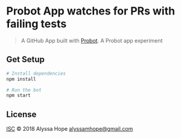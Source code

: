 # Probot App watches for PRs with failing tests

> A GitHub App built with [Probot](https://github.com/probot/probot). A Probot app experiment

## Get Setup

```sh
# Install dependencies
npm install

# Run the bot
npm start
```

## License

[ISC](LICENSE) © 2018 Alyssa Hope <alyssamhope@gmail.com>
